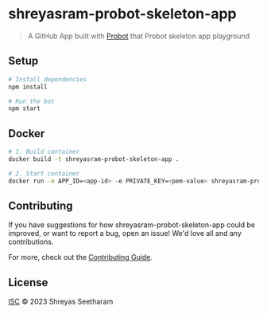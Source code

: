 # shreyasram-probot-skeleton-app

> A GitHub App built with [Probot](https://github.com/probot/probot) that Probot skeleton app playground

## Setup

```sh
# Install dependencies
npm install

# Run the bot
npm start
```

## Docker

```sh
# 1. Build container
docker build -t shreyasram-probot-skeleton-app .

# 2. Start container
docker run -e APP_ID=<app-id> -e PRIVATE_KEY=<pem-value> shreyasram-probot-skeleton-app
```

## Contributing

If you have suggestions for how shreyasram-probot-skeleton-app could be improved, or want to report a bug, open an issue! We'd love all and any contributions.

For more, check out the [Contributing Guide](CONTRIBUTING.md).

## License

[ISC](LICENSE) © 2023 Shreyas Seetharam
